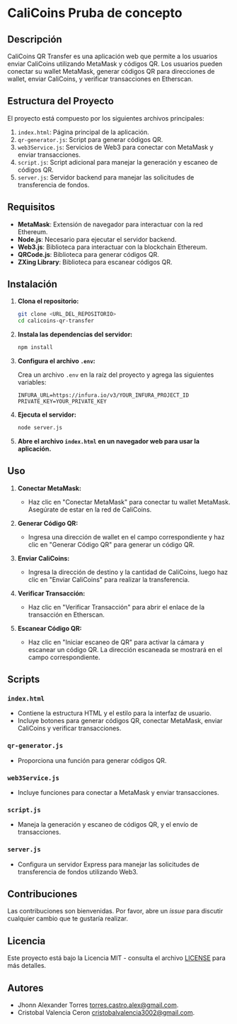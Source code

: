 # CaliCoins Pruba de concepto

## Descripción

CaliCoins QR Transfer es una aplicación web que permite a los usuarios enviar CaliCoins utilizando MetaMask y códigos QR. Los usuarios pueden conectar su wallet MetaMask, generar códigos QR para direcciones de wallet, enviar CaliCoins, y verificar transacciones en Etherscan.

## Estructura del Proyecto

El proyecto está compuesto por los siguientes archivos principales:

1. `index.html`: Página principal de la aplicación.
2. `qr-generator.js`: Script para generar códigos QR.
3. `web3Service.js`: Servicios de Web3 para conectar con MetaMask y enviar transacciones.
4. `script.js`: Script adicional para manejar la generación y escaneo de códigos QR.
5. `server.js`: Servidor backend para manejar las solicitudes de transferencia de fondos.

## Requisitos

- **MetaMask**: Extensión de navegador para interactuar con la red Ethereum.
- **Node.js**: Necesario para ejecutar el servidor backend.
- **Web3.js**: Biblioteca para interactuar con la blockchain Ethereum.
- **QRCode.js**: Biblioteca para generar códigos QR.
- **ZXing Library**: Biblioteca para escanear códigos QR.

## Instalación

1. **Clona el repositorio:**

    ```bash
    git clone <URL_DEL_REPOSITORIO>
    cd calicoins-qr-transfer
    ```

2. **Instala las dependencias del servidor:**

    ```bash
    npm install
    ```

3. **Configura el archivo `.env`:**

    Crea un archivo `.env` en la raíz del proyecto y agrega las siguientes variables:

    ```env
    INFURA_URL=https://infura.io/v3/YOUR_INFURA_PROJECT_ID
    PRIVATE_KEY=YOUR_PRIVATE_KEY
    ```

4. **Ejecuta el servidor:**

    ```bash
    node server.js
    ```

5. **Abre el archivo `index.html` en un navegador web para usar la aplicación.**

## Uso

1. **Conectar MetaMask:**
   - Haz clic en "Conectar MetaMask" para conectar tu wallet MetaMask. Asegúrate de estar en la red de CaliCoins.

2. **Generar Código QR:**
   - Ingresa una dirección de wallet en el campo correspondiente y haz clic en "Generar Código QR" para generar un código QR.

3. **Enviar CaliCoins:**
   - Ingresa la dirección de destino y la cantidad de CaliCoins, luego haz clic en "Enviar CaliCoins" para realizar la transferencia.

4. **Verificar Transacción:**
   - Haz clic en "Verificar Transacción" para abrir el enlace de la transacción en Etherscan.

5. **Escanear Código QR:**
   - Haz clic en "Iniciar escaneo de QR" para activar la cámara y escanear un código QR. La dirección escaneada se mostrará en el campo correspondiente.

## Scripts

### `index.html`

- Contiene la estructura HTML y el estilo para la interfaz de usuario.
- Incluye botones para generar códigos QR, conectar MetaMask, enviar CaliCoins y verificar transacciones.

### `qr-generator.js`

- Proporciona una función para generar códigos QR.

### `web3Service.js`

- Incluye funciones para conectar a MetaMask y enviar transacciones.

### `script.js`

- Maneja la generación y escaneo de códigos QR, y el envío de transacciones.

### `server.js`

- Configura un servidor Express para manejar las solicitudes de transferencia de fondos utilizando Web3.

## Contribuciones

Las contribuciones son bienvenidas. Por favor, abre un *issue* para discutir cualquier cambio que te gustaría realizar.

## Licencia

Este proyecto está bajo la Licencia MIT - consulta el archivo [LICENSE](LICENSE) para más detalles.

## Autores

- Jhonn Alexander Torres  [torres.castro.alex@gmail.com](mailto:torres.castro.alex@gmail.com).
- Cristobal Valencia Ceron [cristobalvalencia3002@gmail.com](mailto:cristobalvalencia3002@gmail.com).
